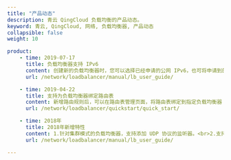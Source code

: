 ```yaml
---
title: "产品动态"
description: 青云 QingCloud 负载均衡的产品动态。
keyword: 青云, QingCloud, 网络, 负载均衡器, 产品动态
collapsible: false
weight: 10

product:
    - time: 2019-07-17
      title: 负载均衡器支持 IPv6
      content: 创建新的负载均衡器时，您可以选择已经申请的公网 IPv6，也可将申请到的 IPv6 公网 IP 绑定到负载均衡器上。
      url: /network/loadbalancer/manual/lb_user_guide/

    - time: 2019-04-22
      title: 支持为负载均衡器绑定路由表
      content: 新增路由规则后，可以在路由表管理页面，将路由表绑定到指定负载均衡器；也可以在负载均衡器列表或详情页面，为负载均衡器绑定路由表。
      url: /network/loadbalancer/quickstart/quick_start/

    - time: 2018年
      title: 2018年新增特性
      content: 1.针对集群模式的负载均衡器，支持添加 UDP 协议的监听器。<br>2.支持 SNI 协议，可绑定多个服务器证书。<br>3.新增负载均衡器配置备份及回滚功能。<br>4.负载均衡器转发策略增加优先级控制。<br>5.负载均衡器列表及监听器后端主机支持 IP 搜索功能。<br>6.支持低延时和高吞吐集群模式、支持加密和超时等多类选项。<br>7.负载均衡器集群支持创建在私有网络中。
      url: /network/loadbalancer/manual/lb_user_guide/

---
```


